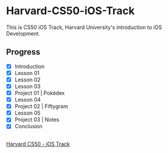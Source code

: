 # Harvard-CS50-iOS-Track
This is CS50 iOS Track, Harvard University's introduction to iOS Development.

## Progress

- [x] Introduction        
- [x] Lesson 01        
- [x] Lesson 02 
- [x] Lesson 03 
- [x] Project 01 | Pokédex 
- [x] Lesson 04 
- [x] Project 02 | Fiftygram 
- [x] Lesson 05 
- [x] Project 03 | Notes
- [x] Conclusion       

##
[Harvard CS50 - iOS Track](https://cs50.harvard.edu/x/2020/tracks/mobile/ios/)
